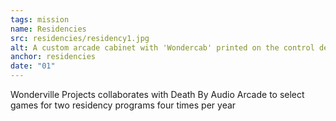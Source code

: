 ```yaml
---
tags: mission
name: Residencies
src: residencies/residency1.jpg
alt: A custom arcade cabinet with 'Wondercab' printed on the control deck and 'Smush bois' on the nameplate. The display shows the Smush bois title screen.
anchor: residencies
date: "01"
---
```


<aside>
Wonderville Projects collaborates with Death By Audio Arcade to select games for two residency programs four times per year
</aside>